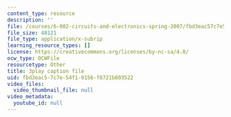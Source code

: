 ```yaml
---
content_type: resource
description: ''
file: /courses/6-002-circuits-and-electronics-spring-2007/fbd3eac57c7e54f19156f8721b803522_bEJ0-8pANA4.vtt
file_size: 48121
file_type: application/x-subrip
learning_resource_types: []
license: https://creativecommons.org/licenses/by-nc-sa/4.0/
ocw_type: OCWFile
resourcetype: Other
title: 3play caption file
uid: fbd3eac5-7c7e-54f1-9156-f8721b803522
video_files:
  video_thumbnail_file: null
video_metadata:
  youtube_id: null
---
```

